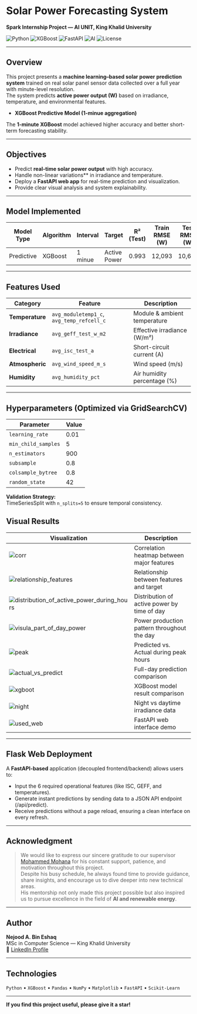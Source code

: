 #  Solar Power Forecasting System  
**Spark Internship Project — AI UNIT, King Khalid University**

![Python](https://img.shields.io/badge/Python-3.12-blue?logo=python)
![XGBoost](https://img.shields.io/badge/XGBoost-Predictive-orange)
![FastAPI](https://img.shields.io/badge/FastAPI-WebApp-009688?logo=fastapi&logoColor=white)
![AI](https://img.shields.io/badge/AI%20Unit-KKU-red)
![License](https://img.shields.io/badge/License-MIT-yellow)

---

##  Overview

This project presents a **machine learning–based solar power prediction system** trained on real solar panel sensor data collected over a full year with minute-level resolution.  
The system predicts **active power output (W)** based on irradiance, temperature, and environmental features.  
- **XGBoost Predictive Model (1-minue aggregation)**

The **1-minute XGBoost** model achieved higher accuracy and better short-term forecasting stability.

---

##  Objectives
- Predict **real-time solar power output** with high accuracy.  
- Handle non-linear variations** in irradiance and temperature.  
- Deploy a **FastAPI web app** for real-time prediction and visualization.  
- Provide clear visual analysis and system explainability.

---

##  Model Implemented

| Model Type | Algorithm | Interval | Target | R² (Test) | Train RMSE (W) |  Test RMSE (W) | Train MAE (W) |  Test MAE (W)
|------------|-----------|-----------|--------------|------------|------------|-------------|----------------|-------------|
| Predictive | XGBoost   | 1 minue   | Active Power | 0.993 | 12,093 | 10,607 | 4,598 | 4,436

  
---

##  Features Used


| Category | Feature | Description |
|-----------|----------|-------------|
| **Temperature** | `avg_moduletemp1_c`, `avg_temp_refcell_c` | Module & ambient temperature |
| **Irradiance** | `avg_geff_test_w_m2` | Effective irradiance (W/m²) |
| **Electrical** | `avg_isc_test_a` | Short-circuit current (A) |
| **Atmospheric** | `avg_wind_speed_m_s` | Wind speed (m/s) |
| **Humidity** | `avg_humidity_pct` | Air humidity percentage (%) |
---

##  Hyperparameters (Optimized via GridSearchCV)

| Parameter | Value |
|------------|--------|
| `learning_rate` | 0.01 |
| `min_child_samples` | 5 |
| `n_estimators` | 900 |
| `subsample` | 0.8 |
| `colsample_bytree` | 0.8 |
| `random_state` | 42 |


**Validation Strategy:**  
TimeSeriesSplit with `n_splits=5` to ensure temporal consistency.



##  Visual Results

| Visualization | Description |
|----------------|-------------|
| ![corr](img/corr.png) | Correlation heatmap between major features |
| ![relationship_features](img/relationship_features.png) | Relationship between features and target |
| ![distribution_of_active_power_during_hours](img/actvvsored.png) | Distribution of active power by time of day |
| ![visula_part_of_day_power](img/visula_part_of_day_power.png) | Power production pattern throughout the day |
| ![peak](img/peak.png) | Predicted vs. Actual during peak hours |
| ![actual_vs_predict](img/actual_vs_predict.png) | Full-day prediction comparison |
| ![xgboot](img/xgboot.png) | XGBoost model result comparison |
| ![night](img/night.png) | Night vs daytime irradiance data |
| ![used_web](img/interface.gif) | FastAPI web interface demo |

---

##  Flask Web Deployment

A **FastAPI-based** application (decoupled frontend/backend) allows users to:
- Input the 6 required operational features (like ISC, GEFF, and temperatures).
- Generate instant predictions by sending data to a JSON API endpoint (/api/predict).
- Receive predictions without a page reload, ensuring a clean interface on every refresh.

---

##  Acknowledgment

> We would like to express our sincere gratitude to our supervisor
> [Mohammed Mohana](https://www.linkedin.com/in/mohdmohana/) 
> for his constant support, patience, and motivation throughout this project.  
> Despite his busy schedule, he always found time to provide guidance, share insights, and encourage us to dive deeper into new technical areas.  
> His mentorship not only made this project possible but also inspired us to pursue excellence in the field of **AI and renewable energy**.

---

##  Author

 **Nejood A. Bin Eshaq**  
MSc in Computer Science — King Khalid University  
🔗 [LinkedIn Profile](https://www.linkedin.com/in/njoud-abdulaziz-26a47b208/)

---

##  Technologies

`Python` • `XGBoost` • `Pandas` • `NumPy` • `Matplotlib` • `FastAPI` • `Scikit-Learn`

---

 **If you find this project useful, please give it a star!**
